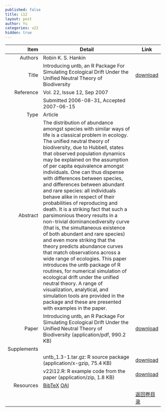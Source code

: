 ```yaml
---
published: false
title: i12
layout: post
author: Yu
categories: v22
hidden: true
---
```


| Item | Detail | Link |
|---:|---|---|
| Authors | Robin K. S. Hankin| |
| Title |Introducing untb, an R Package For Simulating Ecological Drift Under the Unified Neutral Theory of Biodiversity | [download](http://www.jstatsoft.org/v22/i12/paper) |
| Reference |Vol. 22, Issue 12, Sep 2007 | |
| | Submitted 2006-08-31, Accepted 2007-06-15| | 
| Type | Article| |
| Abstract | The distribution of abundance amongst species with similar ways of life is a classical problem in ecology.  The unified neutral theory of biodiversity, due to Hubbell, states that observed population dynamics may be explained on the assumption of per capita equivalence amongst individuals.  One can thus dispense with differences between species, and differences between abundant and rare species: all individuals behave alike in respect of their probabilities of reproducing and death.  It is a striking fact that such a parsimonious theory results in a non-trivial dominancediversity curve (that is, the simultaneous existence of both abundant and rare species) and even more striking that the theory predicts abundance curves that match observations across a wide range of ecologies.  This paper introduces the untb package of R routines, for numerical simulation of ecological drift under the unified neutral theory. A range of visualization, analytical, and simulation tools are provided in the package and these are presented with examples in the paper.| |
| Paper | Introducing untb, an R Package For Simulating Ecological Drift Under the Unified Neutral Theory of Biodiversity  (application/pdf, 990.2 KB)| [download](http://www.jstatsoft.org/v22/i12/paper) |
| Supplements | | |
| |untb_1.3-1.tar.gz: R source package  (application/x-gzip, 75.4 KB)|  [download](http://www.jstatsoft.org/v22/i12/supp/1) |
| |v22i12.R: R example code from the paper  (application/zip, 1.8 KB)|  [download](http://www.jstatsoft.org/v22/i12/supp/2) |
| Resources | [BibTeX](http://www.jstatsoft.org/v22/i12/bibtex) [OAI](http://www.jstatsoft.org/oai?verb=GetRecord&identifier=oai.jstatsoft/v22/i12&prefix=oai_dc)| |
| |  | [返回卷目录]({{site.baseurl}}/volume/v22.html) |